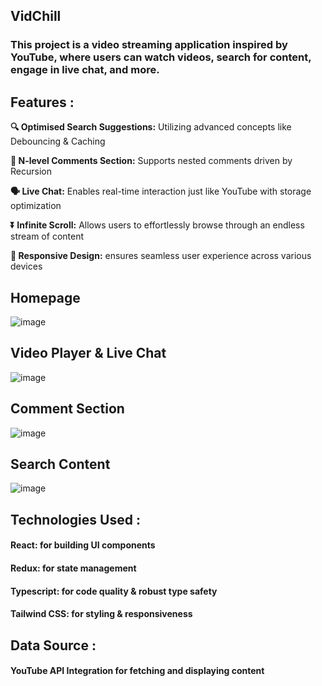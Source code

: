
## VidChill
### This project is a video streaming application inspired by YouTube, where users can watch videos, search for content, engage in live chat, and more.

## Features : 
**:mag: Optimised Search Suggestions:** Utilizing advanced concepts like Debouncing & Caching

**💬 N-level Comments Section:** Supports nested comments driven by Recursion

**🗣️ Live Chat:** Enables real-time interaction just like YouTube with storage optimization

**:arrow_double_down: Infinite Scroll:** Allows users to effortlessly browse through an endless stream of content

**📱 Responsive Design:** ensures seamless user experience across various devices

## Homepage
![image](https://github.com/logic-found/VidChill/assets/93260606/2f681948-6096-4a1b-ad43-7af7ea94e514)

## Video Player & Live Chat

![image](https://github.com/logic-found/VidChill/assets/93260606/25854e84-e2b8-49ce-adc0-17a5c532f911)

## Comment Section
![image](https://github.com/logic-found/VidChill/assets/93260606/1d23a910-dc84-493a-aa4e-0e4935740960)

## Search Content
![image](https://github.com/logic-found/VidChill/assets/93260606/b0915a90-342b-4218-9356-d19aba260250)


## Technologies Used : 
#### React: for building UI components
#### Redux: for state management
#### Typescript: for code quality & robust type safety
#### Tailwind CSS: for styling & responsiveness

## Data Source :
#### YouTube API Integration for fetching and displaying content
